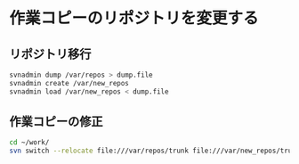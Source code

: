 ﻿# 作業コピーのリポジトリを変更する
## リポジトリ移行

```bash
svnadmin dump /var/repos > dump.file
svnadmin create /var/new_repos
svnadmin load /var/new_repos < dump.file
```

## 作業コピーの修正

```bash
cd ~/work/
svn switch --relocate file:///var/repos/trunk file:///var/new_repos/trunk
```
